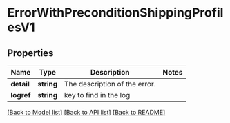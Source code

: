 # ErrorWithPreconditionShippingProfilesV1

## Properties
Name | Type | Description | Notes
------------ | ------------- | ------------- | -------------
**detail** | **string** | The description of the error. | 
**logref** | **string** | key to find in the log | 

[[Back to Model list]](../../README.md#documentation-for-models) [[Back to API list]](../../README.md#documentation-for-api-endpoints) [[Back to README]](../../README.md)

